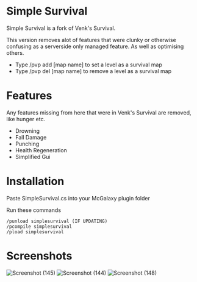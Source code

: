 # Simple Survival
Simple Survival is a fork of Venk's Survival.

This version removes alot of features that were clunky or otherwise confusing as a serverside only managed feature. As well as optimising others.

+ Type /pvp add [map name] to set a level as a survival map
+ Type /pvp del [map name] to remove a level as a survival map
# Features
Any features missing from here that were in Venk's Survival are removed, like hunger etc.
+ Drowning
+ Fall Damage
+ Punching
+ Health Regeneration
+ Simplified Gui

# Installation
Paste SimpleSurvival.cs into your McGalaxy plugin folder

Run these commands
```
/punload simplesurvival (IF UPDATING)
/pcompile simplesurvival
/pload simplesurvival
```

# Screenshots
![Screenshot (145)](https://github.com/morgana-x/Classicube-Simple-Survival/assets/89588301/f9f22eaa-40e2-4b6a-858b-e679daf8f0bc)
![Screenshot (144)](https://github.com/morgana-x/Classicube-Simple-Survival/assets/89588301/25d7a9c0-d94e-4df4-b171-40d657e46a09)
![Screenshot (148)](https://github.com/morgana-x/Classicube-Simple-Survival/assets/89588301/6a6b0bd9-6bca-4fce-9445-f0e4b72987f2)
